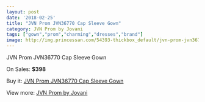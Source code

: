 ```yaml
---
layout: post
date: '2018-02-25'
title: "JVN Prom JVN36770 Cap Sleeve Gown"
category: JVN Prom by Jovani
tags: ["gown","prom","charming","dresses","brand"]
image: http://img.princessan.com/54393-thickbox_default/jvn-prom-jvn36770-cap-sleeve-gown.jpg
---
```

JVN Prom JVN36770 Cap Sleeve Gown

On Sales: **$398**
<a href="https://www.princessan.com/en/jvn-prom-by-jovani/24472-jvn-prom-jvn36770-cap-sleeve-gown.html"><amp-img layout="responsive" width="600" height="600" src="//img.princessan.com/54393-thickbox_default/jvn-prom-jvn36770-cap-sleeve-gown.jpg" alt="JVN Prom JVN36770 Cap Sleeve Gown 0" /></a>
<a href="https://www.princessan.com/en/jvn-prom-by-jovani/24472-jvn-prom-jvn36770-cap-sleeve-gown.html"><amp-img layout="responsive" width="600" height="600" src="//img.princessan.com/54394-thickbox_default/jvn-prom-jvn36770-cap-sleeve-gown.jpg" alt="JVN Prom JVN36770 Cap Sleeve Gown 1" /></a>

Buy it: [JVN Prom JVN36770 Cap Sleeve Gown](https://www.princessan.com/en/jvn-prom-by-jovani/24472-jvn-prom-jvn36770-cap-sleeve-gown.html "JVN Prom JVN36770 Cap Sleeve Gown")

View more: [JVN Prom by Jovani](https://www.princessan.com/en/208-jvn-prom-by-jovani "JVN Prom by Jovani")